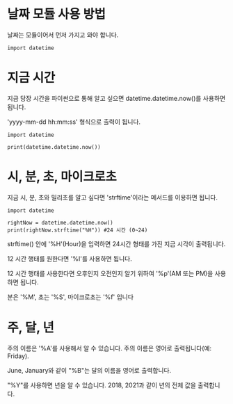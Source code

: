 # 날짜 모듈 사용 방법
날짜는 모듈이어서 먼저 가지고 와야 합니다.

```
import datetime
```

# 지금 시간
지금 당장 시간을 파이썬으로 통해 알고 싶으면 datetime.datetime.now()를 사용하면 됩니다.

'yyyy-mm-dd hh:mm:ss' 형식으로 출력이 됩니다.

```
import datetime

print(datetime.datetime.now())
```

# 시, 분, 초, 마이크로초
지금 시, 분, 초와 밀리초를 알고 싶다면 'strftime'이라는 메서드를 이용하면 됩니다.

```
import datetime

rightNow = datetime.datetime.now()
print(rightNow.strftime("%H")) #24 시간 (0~24)
```

strftime() 안에 '%H'(Hour)을 입력하면 24시간 형태를 가진 지금 시각이 출력됩니다.

12 시간 행태를 원한다면 '%I'를 사용하면 됩니다.

12 시간 행태를 사용한다면 오후인지 오전인지 알기 위하여 '%p'(AM 또는 PM)을 사용하면 됩니다.

분은 '%M', 초는 '%S', 마이크로초는 '%f' 입니다

# 주, 달, 년
주의 이름은 '%A'를 사용해서 알 수 있습니다. 주의 이름은 영어로 출력됩니다(예: Friday).

June, January와 같이 "%B"는 달의 이름을 영어로 출력합니다.

"%Y"를 사용하면 년을 알 수 있습니다. 2018, 2021과 같이 년의 전체 값을 출력합니다.
